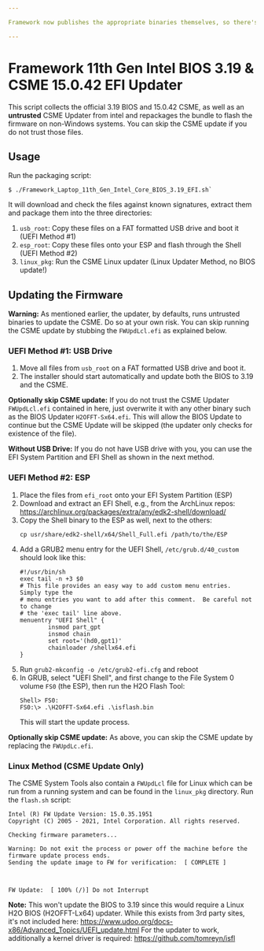 ```yaml
---

Framework now publishes the appropriate binaries themselves, so there's no need for this anymore.

---
```


# Framework 11th Gen Intel BIOS 3.19 & CSME 15.0.42 EFI Updater

This script collects the official 3.19 BIOS and 15.0.42 CSME,
as well as an **untrusted** CSME Updater from intel and repackages
the bundle to flash the firmware on non-Windows systems.
You can skip the CSME update if you do not trust those files.

## Usage

Run the packaging script:
```
$ ./Framework_Laptop_11th_Gen_Intel_Core_BIOS_3.19_EFI.sh`
```
It will download and check the files against known signatures,
extract them and package them into the three directories:

1. `usb_root`: Copy these files on a FAT formatted USB drive and boot it (UEFI Method \#1)
2. `esp_root`: Copy these files onto your ESP and flash through the Shell (UEFI Method \#2)
3. `linux_pkg`: Run the CSME Linux updater (Linux Updater Method, no BIOS update!)

## Updating the Firmware

**Warning:**
As mentioned earlier, the updater, by defaults, runs untrusted binaries to update the CSME.
Do so at your own risk.
You can skip running the CSME update by stubbing the `FWUpdLcl.efi` as explained below.

### UEFI Method \#1: USB Drive

1. Move all files from `usb_root` on a FAT formatted USB drive and boot it.
2. The installer should start automatically and update both the BIOS to 3.19 and the CSME.

**Optionally skip CSME update:**
If you do not trust the CSME Updater `FWUpdLcl.efi` contained in here,
just overwrite it with any other binary such as the BIOS Updater `H2OFFT-Sx64.efi`.
This will allow the BIOS Update to continue but the CSME Update will be skipped
(the updater only checks for existence of the file).

**Without USB Drive:** If you do not have USB drive with you,
you can use the EFI System Partition and EFI Shell as shown in the next method.

### UEFI Method \#2: ESP

1. Place the files from `efi_root` onto your EFI System Partition (ESP)
2. Download and extract an EFI Shell, e.g., from the ArchLinux repos:
   https://archlinux.org/packages/extra/any/edk2-shell/download/
3. Copy the Shell binary to the ESP as well, next to the others:
   ```
   cp usr/share/edk2-shell/x64/Shell_Full.efi /path/to/the/ESP
   ```
4. Add a GRUB2 menu entry for the UEFI Shell, `/etc/grub.d/40_custom` should
   look like this:
   ```
   #!/usr/bin/sh
   exec tail -n +3 $0
   # This file provides an easy way to add custom menu entries.  Simply type the
   # menu entries you want to add after this comment.  Be careful not to change
   # the 'exec tail' line above.
   menuentry "UEFI Shell" {
           insmod part_gpt
           insmod chain
           set root='(hd0,gpt1)'
           chainloader /shellx64.efi
   }
   ```
5. Run `grub2-mkconfig -o /etc/grub2-efi.cfg` and reboot
6. In GRUB, select "UEFI Shell", and first change to the File System 0 volume `FS0` (the ESP),
   then run the H2O Flash Tool:
   ```
   Shell> FS0:
   FS0:\> .\H2OFFT-Sx64.efi .\isflash.bin
   ```
   This will start the update process.

**Optionally skip CSME update:**
As above, you can skip the CSME update by replacing the `FWUpdLc.efi`.

### Linux Method (CSME Update Only)

The CSME System Tools also contain a `FWUpdLcl` file for Linux which can be run from a running system
and can be found in the `linux_pkg` directory. Run the `flash.sh` script:

```$ sudo ./flash.sh
Intel (R) FW Update Version: 15.0.35.1951
Copyright (C) 2005 - 2021, Intel Corporation. All rights reserved.

Checking firmware parameters...

Warning: Do not exit the process or power off the machine before the firmware update process ends.
Sending the update image to FW for verification:  [ COMPLETE ]



FW Update:  [ 100% (/)] Do not Interrupt
```

**Note:**
This won't update the BIOS to 3.19 since this would require a Linux H2O BIOS (H2OFFT-Lx64) updater.
While this exists from 3rd party sites, it's not included here:
https://www.udoo.org/docs-x86/Advanced_Topics/UEFI_update.html
For the updater to work, additionally a kernel driver is required:
https://github.com/tomreyn/isfl
